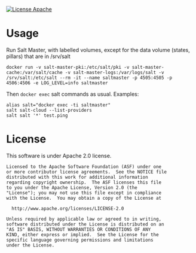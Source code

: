 [![License Apache](https://www.brimarx.com/pub/apache2.svg)](http://www.apache.org/licenses/LICENSE-2.0)
# Usage
Run Salt Master, with labelled volumes, except for the data volume (states, pillars) that are in /srv/salt
```
docker run -v salt-master-pki:/etc/salt/pki -v salt-master-cache:/var/salt/cache -v salt-master-logs:/var/logs/salt -v /srv/salt:/etc/salt --rm -it --name saltmaster -p 4505:4505 -p 4506:4506 -e LOG_LEVEL=info saltmaster
```

Then ```docker exec``` salt commands as usual.
Examples:
```
alias salt="docker exec -ti saltmaster"
salt salt-cloud --list-providers
salt salt '*' test.ping
```

# License
This software is under Apache 2.0 license.
```
Licensed to the Apache Software Foundation (ASF) under one
or more contributor license agreements.  See the NOTICE file
distributed with this work for additional information
regarding copyright ownership.  The ASF licenses this file
to you under the Apache License, Version 2.0 (the
"License"); you may not use this file except in compliance
with the License.  You may obtain a copy of the License at

  http://www.apache.org/licenses/LICENSE-2.0

Unless required by applicable law or agreed to in writing,
software distributed under the License is distributed on an
"AS IS" BASIS, WITHOUT WARRANTIES OR CONDITIONS OF ANY
KIND, either express or implied.  See the License for the
specific language governing permissions and limitations
under the License.
```
